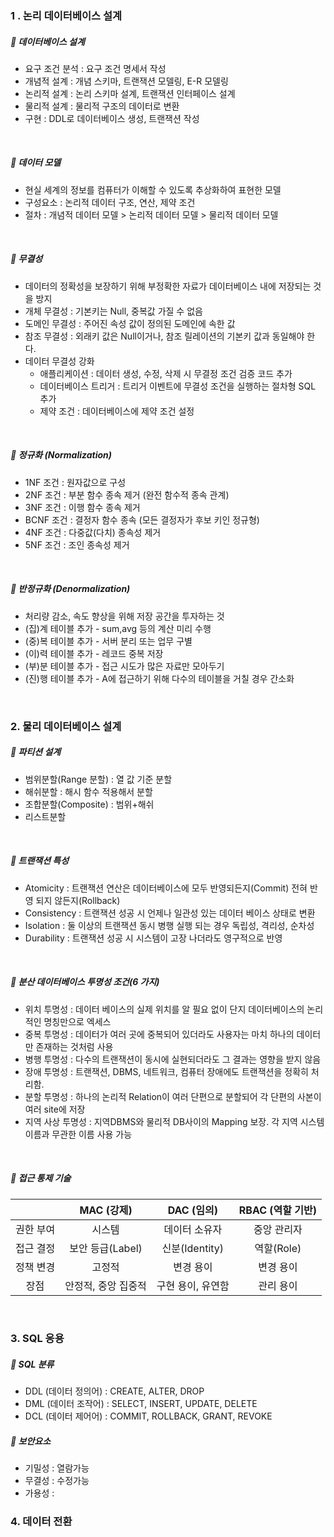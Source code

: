 ### 1 . 논리 데이터베이스 설계

##### 💜 데이터베이스 설계

+ 요구 조건 분석 : 요구 조건 명세서 작성
+ 개념적 설계 : 개념 스키마, 트랜잭션 모델링, E-R 모델링
+ 논리적 설계 : 논리 스키마 설계, 트랜잭션 인터페이스 설계
+ 물리적 설계 : 물리적 구조의 데이터로 변환
+ 구현 : DDL로 데이터베이스 생성, 트랜잭션 작성

<br>

##### 💜 데이터 모델
+ 현실 세계의 정보를 컴퓨터가 이해할 수 있도록 추상화하여 표현한 모델
+ 구성요소 : 논리적 데이터 구조, 연산, 제약 조건
+ 절차 : 개념적 데이터 모델 > 논리적 데이터 모델 > 물리적 데이터 모델
  
<br>

##### 💜 무결성

+ 데이터의 정확성을 보장하기 위해 부정확한 자료가 데이터베이스 내에 저장되는 것을 방지
+ 개체 무결성 : 기본키는 Null, 중복값 가질 수 없음
+ 도메인 무결성 : 주어진 속성 값이 정의된 도메인에 속한 값
+ 참조 무결성 : 외래키 값은 Null이거나, 참조 릴레이션의 기본키 값과 동일해야 한다.
+ 데이터 무결성 강화
  + 애플리케이션 : 데이터 생성, 수정, 삭제 시 무결정 조건 검증 코드 추가
  + 데이터베이스 트리거 : 트리거 이벤트에 무결성 조건을 실행하는 절차형 SQL 추가
  + 제약 조건 : 데이터베이스에 제약 조건 설정

<br>

##### 💜 정규화 (Normalization)

+ 1NF 조건 : 원자값으로 구성
+ 2NF 조건 : 부분 함수 종속 제거 (완전 함수적 종속 관계)
+ 3NF 조건 : 이행 함수 종속 제거
+ BCNF 조건 : 결정자 함수 종속 (모든 결정자가 후보 키인 정규형)
+ 4NF 조건 : 다중값(다치) 종속성 제거
+ 5NF 조건 : 조인 종속성 제거

<br>

##### 💜 반정규화 (Denormalization)

+ 처리량 감소, 속도 향상을 위해 저장 공간을 투자하는 것
+ (집)계 테이블 추가 - sum,avg 등의 계산 미리 수행
+ (중)복 테이블 추가 - 서버 분리 또는 업무 구별
+ (이)력 테이블 추가 - 레코드 중복 저장
+ (부)분 테이블 추가 - 접근 시도가 많은 자료만 모아두기
+ (진)행 테이블 추가 - A에 접근하기 위해 다수의 테이블을 거칠 경우 간소화

<br>

### 2. 물리 데이터베이스 설계

##### 💜 파티션 설계
+ 범위분할(Range 분할) : 열 값 기준 분할
+ 해쉬분할 : 해시 함수 적용해서 분할
+ 조합분할(Composite) : 범위+해쉬
+ 리스트분할

<br>

##### 💜 트랜잭션 특성
+ Atomicity : 트랜잭션 연산은 데이터베이스에 모두 반영되든지(Commit) 전혀 반영 되지 않든지(Rollback)
+ Consistency : 트랜잭션 성공 시 언제나 일관성 있는 데이터 베이스 상태로 변환
+ Isolation : 둘 이상의 트랜잭션 동시 병행 실행 되는 경우 독립성, 격리성, 순차성
+ Durability : 트랜잭션 성공 시 시스템이 고장 나더라도 영구적으로 반영

<br>

##### 💜 분산 데이터베이스 투명성 조건(6 가지)
+ 위치 투명성 : 데이터 베이스의 실제 위치를 알 필요 없이 단지 데이터베이스의 논리적인 명칭만으로 엑세스
+ 중복 투명성 : 데이터가 여러 곳에 중복되어 있더라도 사용자는 마치 하나의 데이터만 존재하는 것처럼 사용
+ 병행 투명성 : 다수의 트랜잭션이 동시에 실현되더라도 그 결과는 영향을 받지 않음
+ 장애 투명성 : 트랜잭션, DBMS, 네트워크, 컴퓨터 장애에도 트랜잭션을 정확히 처리함.
+ 분할 투명성 : 하나의 논리적 Relation이 여러 단편으로 분할되어 각 단편의 사본이 여러 site에 저장
+ 지역 사상 투명성 : 지역DBMS와 물리적 DB사이의 Mapping 보장. 각 지역 시스템 이름과 무관한 이름 사용 가능

<br>

##### 💜 접근 통제 기술

|           |     MAC (강제)      |    DAC (임의)     | RBAC (역할 기반) |
| :-------: | :-----------------: | :---------------: | :--------------: |
| 권한 부여 |       시스템        |   데이터 소유자   |   중앙 관리자    |
| 접근 결정 |  보안 등급(Label)   |  신분(Identity)   |    역할(Role)    |
| 정책 변경 |       고정적        |     변경 용이     |    변경 용이     |
|   장점    | 안정적, 중앙 집중적 | 구현 용이, 유연함 |    관리 용이     |

<br>

### 3. SQL 응용

##### 💜 SQL 분류
+ DDL (데이터 정의어) : CREATE, ALTER, DROP
+ DML (데이터 조작어) : SELECT, INSERT, UPDATE, DELETE
+ DCL (데이터 제어어) : COMMIT, ROLLBACK, GRANT, REVOKE

##### 💜 보안요소
+ 기밀성 : 열람가능
+ 무결성 : 수정가능
+ 가용성 : 

### 4. 데이터 전환



